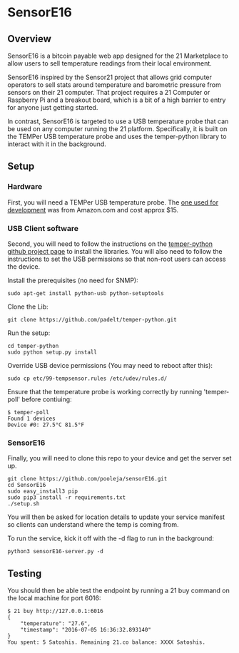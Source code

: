 # SensorE16

## Overview
SensorE16 is a bitcoin payable web app designed for the 21 Marketplace to allow users to sell temperature readings from their local environment.  

SensorE16 inspired by the Sensor21 project that allows grid computer operators to sell stats around temperature and barometric pressure from
sensors on their 21 computer.  That project requires a 21 Computer or Raspberry Pi and a breakout board, which is a bit of a high barrier to
entry for anyone just getting started.

In contrast, SensorE16 is targeted to use a USB temperature probe that can be used on any computer running the 21 platform.  Specifically,
it is built on the TEMPer USB temperature probe and uses the temper-python library to interact with it in the background.

## Setup

### Hardware

First, you will need a TEMPer USB temperature probe.  The [one used for development](https://www.amazon.com/gp/product/B009YRP906/ref=oh_aui_search_detailpage?ie=UTF8&psc=1)
was from Amazon.com and cost approx $15.

### USB Client software

Second, you will need to follow the instructions on the [temper-python github project page](https://github.com/padelt/temper-python) to
install the libraries.  You will also need to
follow the instructions to set the USB permissions so that non-root users can access the device.

Install the prerequisites (no need for SNMP):
```
sudo apt-get install python-usb python-setuptools
```

Clone the Lib:
```
git clone https://github.com/padelt/temper-python.git
```

Run the setup:
```
cd temper-python
sudo python setup.py install
```

Override USB device permissions (You may need to reboot after this):
```
sudo cp etc/99-tempsensor.rules /etc/udev/rules.d/
```

Ensure that the temperature probe is working correctly by running 'temper-poll' before contiuing:
```
$ temper-poll
Found 1 devices
Device #0: 27.5°C 81.5°F
```

### SensorE16

Finally, you will need to clone this repo to your device and get the server set up.
```
git clone https://github.com/pooleja/sensorE16.git
cd SensorE16
sudo easy_install3 pip
sudo pip3 install -r requirements.txt
./setup.sh
```
You will then be asked for location details to update your service manifest so clients can understand where the temp is coming from.

To run the service, kick it off with the -d flag to run in the background:
```
python3 sensorE16-server.py -d
```

## Testing
You should then be able test the endpoint by running a 21 buy command on the local machine for port 6016:
```
$ 21 buy http://127.0.0.1:6016
{
    "temperature": "27.6",
    "timestamp": "2016-07-05 16:36:32.893140"
}
You spent: 5 Satoshis. Remaining 21.co balance: XXXX Satoshis.
```

